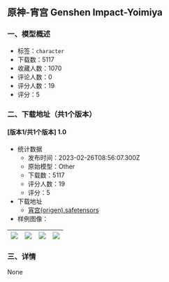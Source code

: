 ## 原神-宵宫 Genshen Impact-Yoimiya
### 一、模型概述

- 标签：`character`
- 下载数：5117
- 收藏人数：1070
- 评论人数：0
- 评分人数：19
- 评分：5

### 二、下载地址（共1个版本）

#### [版本1/共1个版本] 1.0

- 统计数据
  - 发布时间：2023-02-26T08:56:07.300Z
  - 原始模型：Other
  - 下载数：5117
  - 评分人数：19
  - 评分：5
- 下载地址
  - [宵宫(origen).safetensors](https://civitai.com/api/download/models/15601)
- 样例图像：

| <img src="https://image.civitai.com/xG1nkqKTMzGDvpLrqFT7WA/07d00995-9fae-459d-5a4f-0d63e1126d00/width=450/155694.jpeg" /> | <img src="https://image.civitai.com/xG1nkqKTMzGDvpLrqFT7WA/c54405af-3999-4378-3789-0c98af712200/width=450/155693.jpeg" /> | <img src="https://image.civitai.com/xG1nkqKTMzGDvpLrqFT7WA/9a13fdc6-6063-4dc1-9cba-f2a3305e0a00/width=450/155692.jpeg" /> | <img src="https://image.civitai.com/xG1nkqKTMzGDvpLrqFT7WA/1cc246c7-cff1-4677-8fb6-aca59d93fe00/width=450/155691.jpeg" /> |
| ---- | ---- | ---- | ---- |


### 三、详情
None
